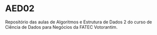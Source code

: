 # AED02
Repositório das aulas de Algoritmos e Estrutura de Dados 2 do curso de Ciência de Dados para Negócios da FATEC Votorantim.
